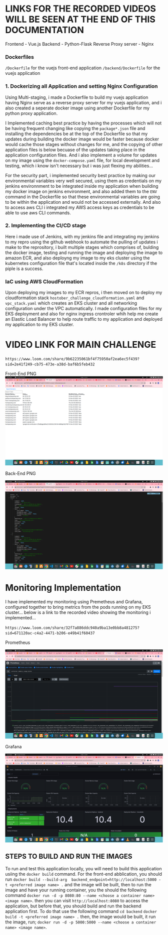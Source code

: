 # LINKS FOR THE RECORDED VIDEOS WILL BE SEEN AT THE END OF THIS DOCUMENTATION


Frontend - Vue.js 
Backend - Python-Flask
Reverse Proxy server - Nginx

### Dockerfiles

`/Dockerfile` for the vuejs front-end application
`/backend/Dockerfile` for the vuejs application

### 1. Dockerizing all Application and setting Nginx Configuration

Using Multi-staging, i made a Dockerfile to build my vuejs application having Nginx serve as a reverse proxy server for my vuejs application, and i also created a seperate docker image using another Dockerfile for my python proxy application.

I Implemented caching best practice by having the processes which will not be having frequent changing like copying the `package*.json` file and installing the dependencies be at the top of the Dockerfile so that my updates during building the docker image would be faster because docker would cache those stages without changes for me, and the copying of other application files is below becuase of the updates taking place in the application configuration files. And i also implement a volume for updates on my image using the `docker-compose.yaml` file, for local development and testing, which i know isn't necessary but i was just flexing my abilities...


For the security part, i implemented security best practice by making our environmental variables very well secured, using them as credentials on my jenkins environnment to be integrated inside my application when building my docker image on jenkins environment, and also added them to the `ENV` command in the Dockerfile so that these environmental variables are going to be within the application and would not be accessed externally. And also to access aws CLI i integrated my AWS access keys as credentials to be able to use aws CLI commands.


### 2. Implementing the CI/CD stage

Here i made use of Jenkins, with my jenkins file and integrating my jenkins to my repro using the github webhook to automate the pulling of updates i make to the reprository, i built multiple stages which comprises of, bulding the docker image, testing and running the image and deploying the image to amazon ECR, and also deployng my image to my eks cluster using the kubernetes configuration file that's located inside the `/k8s` directory if the piple is a success.


### IaC using AWS CloudFormation

Upon deploying my images to my ECR repros, i then moved on to deploy my cloudformation stack `hostober_challenge_cloudformation.yaml` and `vpc_stack.yaml` which creates an EKS cluster and all networking configuration under the VPC automatically. I made configuration files for my EKS deployment and also for nginx ingress crontroler whih help me create an Elastic Load Balancer to help route traffic to my application and deployed my application to my EKS cluster.



# VIDEO LINK FOR MAIN CHALLENGE
`https://www.loom.com/share/9b62235061bf4f75950af2ea6ec5f439?sid=2e41f249-cb75-473e-a38d-baf6b5feb432`


Front-End PNG
![frontend-application](<Screenshot from 2023-11-06 22-10-09.png>)

Back-End PNG

![backend-application](<Screenshot from 2023-11-06 22-10-29.png>)




# Monitoring Implementation

I have implemented my monitoring using Premetheus and Grafana, configured together to bring metrics from the pods running on my EKS cluster... below is a link to the recorded video showing the monitoring i implemented...

`https://www.loom.com/share/32f7a886ddc940a9ba13e0bb8a481275?sid=671120ac-c4a2-4471-b206-e49b41f60437`

Prometheus

![Prometheus](<Screenshot from 2023-11-06 22-10-02.png>)


Grafana 

![Grafana](<Screenshot from 2023-11-06 22-09-53.png>)


## STEPS TO BUILD AND RUN THE IMAGES

To run and test this application locally, you will need to build this application usiing the `docker build` command.
For the front-end abblication, you should run 
`docker build --build-arg  backend_endpoint=http://localhost:5000 -t <preferred image name> .` 
and the image will be built, then to run the image and have your running container, you the should the following command 
`docker run -d -p 8080:80 --name <choose a container name> <image name>`.
then you can visit `http://localhost:8080` to access the application, but before that, you should build and run the backend application first.
To do that use the following command
`cd backend`
`docker build -t <preferred image name> .`
then, the image would be built, it run the image, run;
`docker run -d -p 5000:5000 --name <choose a container name> <image name>`.


